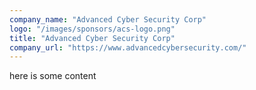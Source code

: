 ```yaml
---
company_name: "Advanced Cyber Security Corp"
logo: "/images/sponsors/acs-logo.png"
title: "Advanced Cyber Security Corp"
company_url: "https://www.advancedcybersecurity.com/"
---
```


here is some content